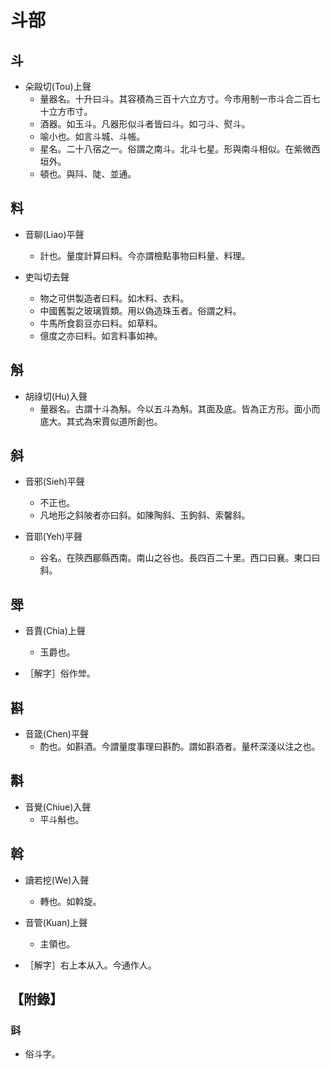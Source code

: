 # 斗部

## 斗

- 朵毆切(Tou)上聲
    - 量器名。十升曰斗。其容積為三百十六立方寸。今市用制一市斗合二百七十立方市寸。
    - 酒器。如玉斗。凡器形似斗者皆曰斗。如刁斗、熨斗。
    - 喻小也。如言斗城、斗帳。
    - 星名。二十八宿之一。俗謂之南斗。北斗七星。形與南斗相似。在紫微西垣外。
    - 頓也。與阧、陡、並通。

## 料

- 音聊(Liao)平聲
    - 計也。量度計算曰料。今亦謂檢點事物曰料量、料理。

- 吏叫切去聲
    - 物之可供製造者曰料。如木料、衣料。
    - 中國舊製之玻璃質類。用以偽造珠玉者。俗謂之料。
    - 牛馬所食芻豆亦曰料。如草料。
    - 億度之亦曰料。如言料事如神。

## 斛

- 胡祿切(Hu)入聲
    - 量器名。古謂十斗為斛。今以五斗為斛。其面及底。皆為正方形。面小而底大。其式為宋賈似道所創也。

## 斜

- 音邪(Sieh)平聲
    - 不正也。
    - 凡地形之斜陂者亦曰斜。如陳陶斜、玉鉤斜、索馨斜。

- 音耶(Yeh)平聲
    - 谷名。在陝西郿縣西南。南山之谷也。長四百二十里。西口曰襄。東口曰斜。

## 斝

- 音賈(Chia)上聲
    - 玉爵也。

- ［解字］俗作斚。

## 斟

- 音箴(Chen)平聲
    - 酌也。如斟酒。今謂量度事理曰斟酌。謂如斟酒者。量杯深淺以注之也。

## 斠

- 音覺(Chiue)入聲
    - 平斗斛也。

## 斡

- 讀若挖(We)入聲
    - 轉也。如斡旋。

- 音管(Kuan)上聲
    - 主領也。

- ［解字］右上本从入。今通作人。

## 【附錄】

### 㪷
- 俗斗字。

